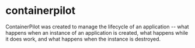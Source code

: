 # containerpilot

ContainerPilot was created to manage the lifecycle of an application -- what happens when an instance of an application is created, what happens while it does work, and what happens when the instance is destroyed.